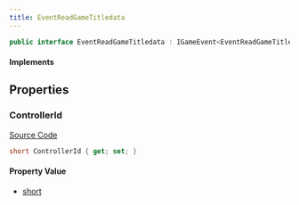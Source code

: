 ```yaml
---
title: EventReadGameTitledata
---
```


```csharp
public interface EventReadGameTitledata : IGameEvent<EventReadGameTitledata>
```

#### Implements

## Properties

### ControllerId

[Source Code](https://github.com/swiftly-solution/swiftlys2/blob/beta/managed/src/SwiftlyS2.Generated/GameEvents/Interfaces/EventReadGameTitledata.cs#L24)

```csharp
short ControllerId { get; set; }
```

#### Property Value

- [short](https://learn.microsoft.com/dotnet/api/system.int16)

